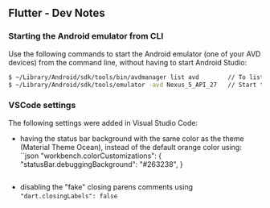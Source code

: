 ## Flutter - Dev Notes

### Starting the Android emulator from CLI

Use the following commands to start the Android emulator (one of your AVD devices) from the command line, without having to start Android Studio:

```bash
$ ~/Library/Android/sdk/tools/bin/avdmanager list avd        // To list the existing virtual devices.
$ ~/Library/Android/sdk/tools/emulator -avd Nexus_5_API_27   // Start the device having that name.
```

### VSCode settings

The following settings were added in Visual Studio Code:
- having the status bar background with the same color as the theme (Material Theme Ocean), instead of the default orange color using:
  ``json
  "workbench.colorCustomizations": {
    "statusBar.debuggingBackground": "#263238",
  }
  ```
- disabling the "fake" closing parens comments using `"dart.closingLabels": false`


